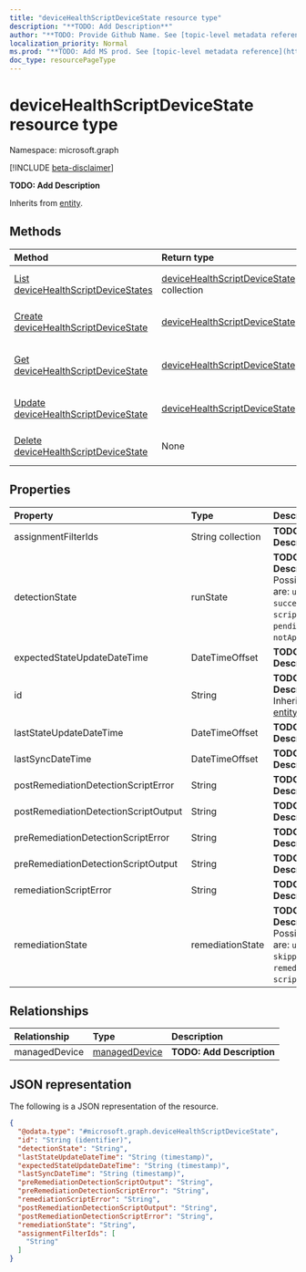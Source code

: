 ```yaml
---
title: "deviceHealthScriptDeviceState resource type"
description: "**TODO: Add Description**"
author: "**TODO: Provide Github Name. See [topic-level metadata reference](https://msgo.azurewebsites.net/add/document/guidelines/metadata.html#topic-level-metadata)**"
localization_priority: Normal
ms.prod: "**TODO: Add MS prod. See [topic-level metadata reference](https://msgo.azurewebsites.net/add/document/guidelines/metadata.html#topic-level-metadata)**"
doc_type: resourcePageType
---
```


# deviceHealthScriptDeviceState resource type

Namespace: microsoft.graph

[!INCLUDE [beta-disclaimer](../../includes/beta-disclaimer.md)]

**TODO: Add Description**


Inherits from [entity](../resources/entity.md).

## Methods
|Method|Return type|Description|
|:---|:---|:---|
|[List deviceHealthScriptDeviceStates](../api/intune-devicehealthscriptdevicestate-list.md)|[deviceHealthScriptDeviceState](../resources/intune-devicehealthscriptdevicestate.md) collection|Get a list of the [deviceHealthScriptDeviceState](../resources/intune-devicehealthscriptdevicestate.md) objects and their properties.|
|[Create deviceHealthScriptDeviceState](../api/intune-devicehealthscriptdevicestate-create.md)|[deviceHealthScriptDeviceState](../resources/intune-devicehealthscriptdevicestate.md)|Create a new [deviceHealthScriptDeviceState](../resources/intune-devicehealthscriptdevicestate.md) object.|
|[Get deviceHealthScriptDeviceState](../api/intune-devicehealthscriptdevicestate-get.md)|[deviceHealthScriptDeviceState](../resources/intune-devicehealthscriptdevicestate.md)|Read the properties and relationships of a [deviceHealthScriptDeviceState](../resources/intune-devicehealthscriptdevicestate.md) object.|
|[Update deviceHealthScriptDeviceState](../api/intune-devicehealthscriptdevicestate-update.md)|[deviceHealthScriptDeviceState](../resources/intune-devicehealthscriptdevicestate.md)|Update the properties of a [deviceHealthScriptDeviceState](../resources/intune-devicehealthscriptdevicestate.md) object.|
|[Delete deviceHealthScriptDeviceState](../api/intune-devicehealthscriptdevicestate-delete.md)|None|Deletes a [deviceHealthScriptDeviceState](../resources/intune-devicehealthscriptdevicestate.md) object.|

## Properties
|Property|Type|Description|
|:---|:---|:---|
|assignmentFilterIds|String collection|**TODO: Add Description**|
|detectionState|runState|**TODO: Add Description**. Possible values are: `unknown`, `success`, `fail`, `scriptError`, `pending`, `notApplicable`.|
|expectedStateUpdateDateTime|DateTimeOffset|**TODO: Add Description**|
|id|String|**TODO: Add Description** Inherited from [entity](../resources/entity.md).|
|lastStateUpdateDateTime|DateTimeOffset|**TODO: Add Description**|
|lastSyncDateTime|DateTimeOffset|**TODO: Add Description**|
|postRemediationDetectionScriptError|String|**TODO: Add Description**|
|postRemediationDetectionScriptOutput|String|**TODO: Add Description**|
|preRemediationDetectionScriptError|String|**TODO: Add Description**|
|preRemediationDetectionScriptOutput|String|**TODO: Add Description**|
|remediationScriptError|String|**TODO: Add Description**|
|remediationState|remediationState|**TODO: Add Description**. Possible values are: `unknown`, `skipped`, `success`, `remediationFailed`, `scriptError`.|

## Relationships
|Relationship|Type|Description|
|:---|:---|:---|
|managedDevice|[managedDevice](../resources/intune-manageddevice.md)|**TODO: Add Description**|

## JSON representation
The following is a JSON representation of the resource.
<!-- {
  "blockType": "resource",
  "keyProperty": "id",
  "@odata.type": "microsoft.graph.deviceHealthScriptDeviceState",
  "baseType": "microsoft.graph.entity",
  "openType": false
}
-->
``` json
{
  "@odata.type": "#microsoft.graph.deviceHealthScriptDeviceState",
  "id": "String (identifier)",
  "detectionState": "String",
  "lastStateUpdateDateTime": "String (timestamp)",
  "expectedStateUpdateDateTime": "String (timestamp)",
  "lastSyncDateTime": "String (timestamp)",
  "preRemediationDetectionScriptOutput": "String",
  "preRemediationDetectionScriptError": "String",
  "remediationScriptError": "String",
  "postRemediationDetectionScriptOutput": "String",
  "postRemediationDetectionScriptError": "String",
  "remediationState": "String",
  "assignmentFilterIds": [
    "String"
  ]
}
```

